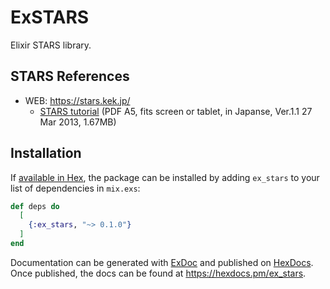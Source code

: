# ExSTARS


Elixir STARS library.

## STARS References

- WEB: https://stars.kek.jp/
  - [STARS tutorial](https://stars.kek.jp/lib/exe/fetch.php?media=stars_tutorial.pdf)
    (PDF A5, fits screen or tablet, in Japanse, Ver.1.1 27 Mar 2013, 1.67MB)

## Installation

If [available in Hex](https://hex.pm/docs/publish), the package can be installed
by adding `ex_stars` to your list of dependencies in `mix.exs`:

```elixir
def deps do
  [
    {:ex_stars, "~> 0.1.0"}
  ]
end
```

Documentation can be generated with [ExDoc](https://github.com/elixir-lang/ex_doc)
and published on [HexDocs](https://hexdocs.pm). Once published, the docs can
be found at <https://hexdocs.pm/ex_stars>.

